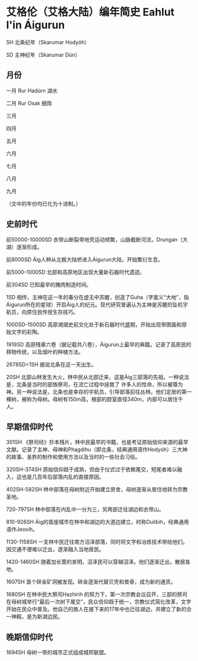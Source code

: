 # 艾格伦（艾格大陆）编年简史 Eahlut I'in Áigurun

SH 北条纪年（Skarumar Hodyóh）

SD 主神纪年（Skarumar Dún）

## 月份

一月 Rur Hadúrn 湖水

二月 Rur Osak 细雨

三月 

四月

五月

六月

七月

八月

九月

（文中的年份均已化为十进制。）

## 史前时代
前50000-10000SD 衣带山断裂带地壳运动频繁，山脉截断河流，Drungan（大湖）逐渐形成。

前8000SD Áig人种从北极大陆桥进入Áigurun大陆，开始繁衍生息。

前5000-1000SD 北部和高原地区出现大量新石器时代遗迹。

前304SD 已知最早的腌肉制造时间。

1SD 相传，主神在这一年的春分在虚无中苏醒，创造了Guha（字面义“大地”，指Áigurun所在的星球）开启Áig人的纪元。现代研究普遍认为主神是苏醒的坠机宇航员，向原住民传授生存技巧。

1000SD-1500SD 高原湘烟史前文化处于新石器时代盛期，开始出现带图画和原始文字的彩陶。

1919SD 高原残章六卷（据记载共八卷），Áigurun上最早的典籍。记录了高原民的拜物传统，以及烟叶的种植方法。

2678SD=1SH 据说北条在这一天出生。

20SH 北部山林发生大火，林中民从北部迁来，这是Áig三部落的先祖。一种说法是，北条是当时的部族祭司，在流亡过程中拯救了
许多人的性命，所以被尊为神。另一种说法是，北条也是幸存的宇航员，引导部落前往丛林。他们定居的第一棵树，被称为母树。母树有150m高，根部的腔室直径340m，内部可以居住千人。

## 早期信仰时代

301SH 《祭司经》抄本残片，林中民最早的书籍，也是考证原始信仰来源的最早文献。记录了主神、母神和Phagdihu（即北条，经典通用语作Hodyóh）三大神的故事、圣胙的制作和使用方法以及当时的一些社会习俗。

320SH-374SH 原始信仰趋于成熟，但由于仪式过于依赖尾交，短尾者难以融入，这也是几百年后部落内乱的直接原因。

402SH-582SH 林中部落在母树附近开始建立房舍，母树逐渐从居住地转为宗教圣地。

720-797SH 林中部落在内乱中一分为三，另两部迁往湖边和衣带山。

810-926SH Áig的首座城市在林中和湖边的大道边建立，时称Dulibih，经典通用语作Jeovih。

1130-1158SH 一支林中民迁往南方沼泽部落，同时将文字和冶炼技术带给他们。因交通不便难以迁出，逐渐融入当地居民。

1420-1460SH 随着加长篙的发明，沼泽民可以穿越沼泽。他们逐渐迁出，散居各地。

1607SH 首个碎金矿洞被发现。碎金逐渐代替贝壳和兽骨，成为新的通货。

1680SH 在林中民大祭司Hazhirih 的努力下，第一次宗教会议召开，三部的祭司在母树城举行“最后一次树下尾交”，民众信仰趋于统一，宗教仪式简化改革，文字开始在民众中普及。他自己的族人在接下来的17年中也迁往湖边，并建立了新的合一神殿，是为新湖边民。

## 晚期信仰时代

1694SH 母树一带的城市正式组成城邦联盟。
